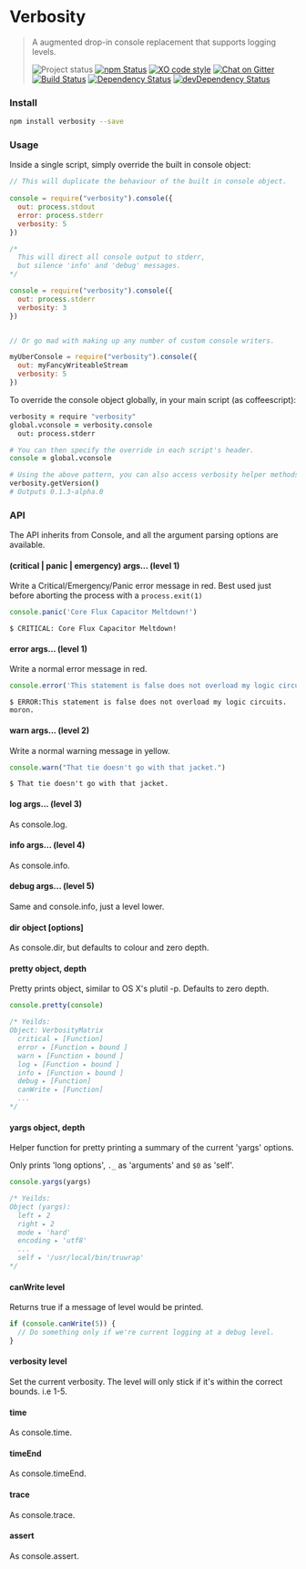 # Verbosity  
>A augmented drop-in console replacement that supports logging levels. 
>
>![Project status][project-badge]
[![npm Status][npm-badge]][npm]
[![XO code style][xo-badge]][xo]
[![Chat on Gitter][gitter-badge]][gitter]  
[![Build Status][build-badge]][travis]
[![Dependency Status][david-badge]][david]
[![devDependency Status][david-dev-badge]][david-dev]

### Install

```sh
npm install verbosity --save
```

### Usage

Inside a single script, simply override the built in console object:

```js
// This will duplicate the behaviour of the built in console object.
	
console = require("verbosity").console({
  out: process.stdout
  error: process.stderr
  verbosity: 5
})

/* 
  This will direct all console output to stderr,
  but silence 'info' and 'debug' messages.
*/

console = require("verbosity").console({
  out: process.stderr
  verbosity: 3
})


// Or go mad with making up any number of custom console writers.

myUberConsole = require("verbosity").console({
  out: myFancyWriteableStream
  verbosity: 5
})
```

To override the console object globally, in your main script (as coffeescript):

```coffee
verbosity = require "verbosity"
global.vconsole = verbosity.console
  out: process.stderr

# You can then specify the override in each script's header.
console = global.vconsole

# Using the above pattern, you can also access verbosity helper methods.
verbosity.getVersion()
# Outputs 0.1.3-alpha.0
```

### API

The API inherits from Console, and all the argument parsing options are available.

#### (critical | panic | emergency) args... (level 1)

Write a Critical/Emergency/Panic error message in red. Best used just before aborting the process with a `process.exit(1)`

```js
console.panic('Core Flux Capacitor Meltdown!')
```

    $ CRITICAL: Core Flux Capacitor Meltdown!

#### error args... (level 1)

Write a normal error message in red.

```js
console.error('This statement is false does not overload my logic circuits. moron.')
```

    $ ERROR:This statement is false does not overload my logic circuits. moron.

#### warn args... (level 2)

Write a normal warning message in yellow.

```js
console.warn("That tie doesn't go with that jacket.")
```

    $ That tie doesn't go with that jacket.

#### log args... (level 3)

As console.log.

#### info args... (level 4)

As console.info.

#### debug args... (level 5)

Same and console.info, just a level lower.

#### dir object [options]

As console.dir, but defaults to colour and zero depth.

#### pretty object, depth

Pretty prints object, similar to OS X's plutil -p. Defaults to zero depth.

```js
console.pretty(console)

/* Yeilds:
Object: VerbosityMatrix
  critical ▸ [Function]
  error ▸ [Function ▸ bound ]
  warn ▸ [Function ▸ bound ]
  log ▸ [Function ▸ bound ]
  info ▸ [Function ▸ bound ]
  debug ▸ [Function]
  canWrite ▸ [Function]
  ...
*/
```

#### yargs object, depth

Helper function for pretty printing a summary of the current 'yargs' options.

Only prints 'long options', `._` as 'arguments' and `$0` as 'self'.

```js
console.yargs(yargs)

/* Yeilds:
Object (yargs):
  left ▸ 2
  right ▸ 2
  mode ▸ 'hard'
  encoding ▸ 'utf8'
  ...
  self ▸ '/usr/local/bin/truwrap'
*/
```

#### canWrite level

Returns true if a message of level would be printed.

```js
if (console.canWrite(5)) {
  // Do something only if we're current logging at a debug level.
}
```

#### verbosity level

Set the current verbosity. The level will only stick if it's within the correct bounds. i.e 1-5.

#### time

As console.time.

#### timeEnd

As console.timeEnd.

#### trace

As console.trace.

#### assert

As console.assert.

[project-badge]: http://img.shields.io/badge/status-beta-blue.svg?style=flat
[build-badge]: http://img.shields.io/travis/MarkGriffiths/verbosity.svg?branch=master&style=flat
[david-badge]: http://img.shields.io/david/MarkGriffiths/verbosity.svg?style=flat
[david-dev-badge]: http://img.shields.io/david/dev/MarkGriffiths/verbosity.svg?style=flat
[npm-badge]: https://img.shields.io/npm/v/verbosity.svg?style=flat
[xo-badge]: https://img.shields.io/badge/code_style-XO-5ed9c7.svg
[gitter-badge]: https://badges.gitter.im/MarkGriffiths/help.svg

[travis]: https://travis-ci.org/MarkGriffiths/verbosity
[david]: https://david-dm.org/MarkGriffiths/verbosity
[david-dev]: https://david-dm.org/MarkGriffiths/verbosity#info=devDependencies
[npm]: https://www.npmjs.com/package/verbosity
[xo]: https://github.com/sindresorhus/xo
[gitter]: https://gitter.im/MarkGriffiths/help?utm_source=badge&utm_medium=badge&utm_campaign=pr-badge&utm_content=badge

